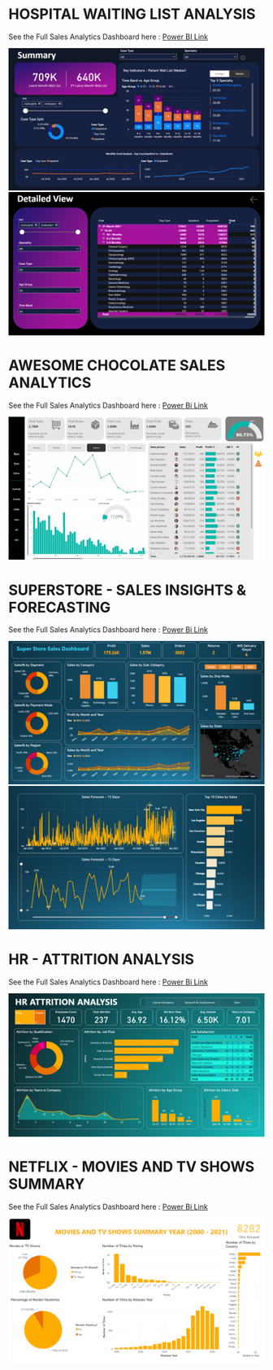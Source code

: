 # HOSPITAL WAITING LIST ANALYSIS

See the Full Sales Analytics Dashboard here : [Power BI Link](https://app.powerbi.com/view?r=eyJrIjoiYWZmNDRiMzMtYmMxYS00ZmE4LTk2OWItNDNhYjRiNjU4MTlhIiwidCI6IjVmMTZmMzBiLTJjZDMtNGNiMS1hNDEyLTA5MDEwNGUwZTQ4NiJ9)

![Summary Page](https://github.com/bilalahmadk/Power-BI-Projects/blob/ab82d17b22806340a3362d88d3d4ee57c3de896c/Dashboard%20Snippet1.png)
![Detailed View](https://github.com/bilalahmadk/Power-BI-Projects/blob/ab82d17b22806340a3362d88d3d4ee57c3de896c/DBS2.png)



# AWESOME CHOCOLATE SALES ANALYTICS

See the Full Sales Analytics Dashboard here : [Power Bi Link](https://app.powerbi.com/view?r=eyJrIjoiZWRiOGE0YTQtMWY0MC00ZGRhLTgwOTEtM2VmYTJhODQ3ZmZhIiwidCI6IjVmMTZmMzBiLTJjZDMtNGNiMS1hNDEyLTA5MDEwNGUwZTQ4NiJ9)

![Main Dashboard](https://github.com/bilalahmadk/Power-BI-Projects/blob/97fda8a845010f51ee47f4b5d499532074f4a3fb/Awesome%20Chocolates%20Analytics.png)



# SUPERSTORE - SALES INSIGHTS & FORECASTING

See the Full Sales Analytics Dashboard here : [Power Bi Link](https://app.powerbi.com/view?r=eyJrIjoiZTMyMmNkMjktZTQ2ZC00MzZkLTllOTktMGRlNzUzNTgxOTIyIiwidCI6IjVmMTZmMzBiLTJjZDMtNGNiMS1hNDEyLTA5MDEwNGUwZTQ4NiJ9)

![main Dashboard](https://github.com/bilalahmadk/Power-BI-Projects/blob/1173bb5176d56be030443a5f062911df06f29fc7/Screenshot%202024-10-08%20140929.png)
![Sales Forecast](https://github.com/bilalahmadk/Power-BI-Projects/blob/1173bb5176d56be030443a5f062911df06f29fc7/Screenshot%202024-10-08%20141133.png)



# HR - ATTRITION ANALYSIS

See the Full Sales Analytics Dashboard here : [Power Bi Link](https://app.powerbi.com/view?r=eyJrIjoiMDRhOTY2YjItZmVkYS00ZDFkLTlkMjctZjRkNTZkNmRlZmQ3IiwidCI6IjVmMTZmMzBiLTJjZDMtNGNiMS1hNDEyLTA5MDEwNGUwZTQ4NiJ9)

![main Dashboard](https://github.com/bilalahmadk/Power-BI-Projects/blob/1ccf26e4c6c1db7116164998a901eb361dfa0bf9/HR%20ATTRITION.png)



# NETFLIX - MOVIES AND TV SHOWS SUMMARY

See the Full Sales Analytics Dashboard here : [Power Bi Link](https://app.powerbi.com/view?r=eyJrIjoiNTg2Njg2NmYtMGE1Zi00NmZmLTllNDYtZDgxYWYzZDVkYjJkIiwidCI6IjVmMTZmMzBiLTJjZDMtNGNiMS1hNDEyLTA5MDEwNGUwZTQ4NiJ9)

![Netflix Main Dashboard](https://github.com/bilalahmadk/Power-BI-Projects/blob/324a0c12f782f06186327b78b94046eb3479de7a/netflix%20new%20summary.png)
